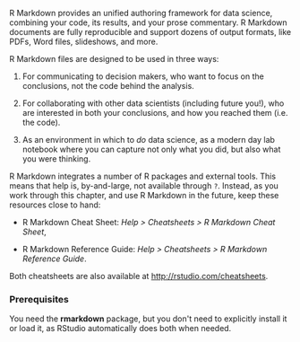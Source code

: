 
R Markdown provides an unified authoring framework for data science, combining your code, its results, and your prose commentary. R Markdown documents are fully reproducible and support dozens of output formats, like PDFs, Word files, slideshows, and more. 

R Markdown files are designed to be used in three ways:

1.  For communicating to decision makers, who want to focus on the conclusions,
    not the code behind the analysis.

1.  For collaborating with other data scientists (including future you!), who
    are interested in both your conclusions, and how you reached them (i.e.
    the code).
    
1.  As an environment in which to _do_ data science, as a modern day lab 
    notebook where you can capture not only what you did, but also what you
    were thinking.

R Markdown integrates a number of R packages and external tools. This means that help is, by-and-large, not available through `?`. Instead, as you work through this chapter, and use R Markdown in the future, keep these resources close to hand:

*   R Markdown Cheat Sheet: _Help > Cheatsheets > R Markdown Cheat Sheet_,

*   R Markdown Reference Guide: _Help > Cheatsheets > R Markdown Reference 
    Guide_.

Both cheatsheets are also available at <http://rstudio.com/cheatsheets>.

### Prerequisites

You need the __rmarkdown__ package, but you don't need to explicitly install it or load it, as RStudio automatically does both when needed.


